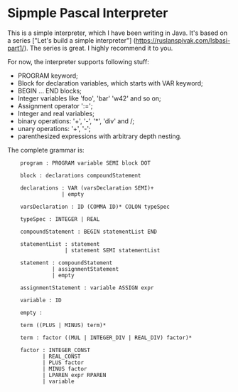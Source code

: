 Sipmple Pascal Interpreter
==========================
This is a simple interpreter, which I have been writing in Java. It's based on a series ["Let's build a simple interpreter"] (https://ruslanspivak.com/lsbasi-part1/). The series is great. I highly recommend it to you.

For now, the interpreter supports following stuff:
- PROGRAM keyword;
- Block for declaration variables, which starts with VAR keyword;
- BEGIN ... END blocks;
- Integer variables like 'foo', 'bar' 'w42' and so on;
- Assignment operator ':=';
- Integer and real variables;
- binary operations: '+', '-', '*', 'div' and /;
- unary operations: '+', '-';
- parenthesized expressions with arbitrary depth nesting.

The complete grammar is:
```
    program : PROGRAM variable SEMI block DOT

    block : declarations compoundStatement

    declarations : VAR (varsDeclaration SEMI)+
                 | empty

    varsDeclaration : ID (COMMA ID)* COLON typeSpec

    typeSpec : INTEGER | REAL

    compoundStatement : BEGIN statementList END

    statementList : statement
                  | statement SEMI statementList

    statement : compoundStatement
              | assignmentStatement
              | empty

    assignmentStatement : variable ASSIGN expr

    variable : ID

    empty :

    term ((PLUS | MINUS) term)*

    term : factor ((MUL | INTEGER_DIV | REAL_DIV) factor)*

    factor : INTEGER_CONST
           | REAL_CONST
           | PLUS factor
           | MINUS factor
           | LPAREN expr RPAREN
           | variable
```